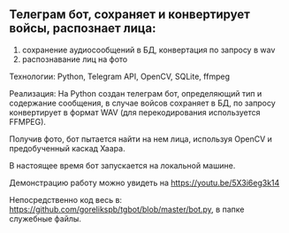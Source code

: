 Телеграм бот, сохраняет и конвертирует войсы, распознает лица:
-----------
1) сохранение аудиосообщений в БД, конвертация по запросу в wav
2) распознавание лиц на фото

Технологии: Python, Telegram API, OpenCV, SQLite, ffmpeg

Реализация: На  Python создан телеграм бот, определяющий тип и содержание сообщения, в случае войсов сохраняет в БД, по запросу конвертирует в формат WAV (для перекодирования используется FFMPEG). 

Получив фото, бот пытается найти на нем лица, используя OpenCV и предобученный каскад Хаара.

В настоящее время бот запускается на локальной машине. 

Демонстрацию работу можно увидеть на https://youtu.be/5X3i6eg3k14

Непосредственно код весь в: https://github.com/gorelikspb/tgbot/blob/master/bot.py, в папке служебные файлы.
